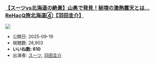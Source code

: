 ### [【スーツvs北海道の絶景】山奥で発見！秘境の激熱露天とは…ReHacQ旅北海道④【羽田圭介】](https://www.youtube.com/watch?v=NBzmoxG8ytY)
[![](https://img.youtube.com/vi/NBzmoxG8ytY/sddefault.jpg)](https://www.youtube.com/watch?v=NBzmoxG8ytY)
-   公開日: 2025-09-19
-   視聴数: 28,903
-   **いいね数: 610**
-   出演者: [スーツ](/rehacq_fan/people/スーツ "wikilink"), [羽田圭介](/rehacq_fan/people/羽田圭介 "wikilink")
